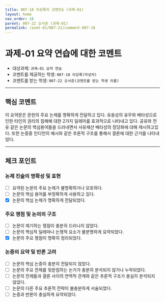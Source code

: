 ```yaml
---
title: 007-18 이강록의 코멘트b (과제-01) 
layout: home
nav_order: 18
parent: 007-22 오서준 (과제-01)
permalink: /asmt-01/007-22/comment-007-18
---
```


# 과제-01 요약 연습에 대한 코멘트

- 대상과제: `과제-01 요약 연습`
- 코멘트를 제공하는 학생: `007-18 이강록(작성자)` 
- 코멘트를 받는 학생: `007-22 오서준(코멘트를 받는 학생 이름)` 

---

## 핵심 코멘트

이 요약문은 문헌의 주요 논제를 명확하게 전달하고 있다.
유용성의 유무와 배타성으로 인한 타인의 권리의 침해해 대한 2가지 딜레마를 효과적으로 나타내고 있다. 공유와 전유 같은 논문의 핵심용어들을 드러내면서 사유재산 배타성의 정당화에 대해 제시하고있다. 또한 논증중 인디언의 예시와 같은 추론적 구조를 통해서 결론에 대한 근거를 나타내었다.


---

## 체크 포인트

### 논제 진술의 명확성 및 표현  
- [ ] 요약된 논문의 주요 논제가 불명확하거나 모호하다.  
- [ ] 논문의 핵심 용어를 부정확하게 사용하고 있다.  
- [x] 논문의 핵심 논제가 명확하게 전달되었다.  

### 주요 쟁점 및 논의의 구조  
- [ ] 논문이 제기하는 쟁점이 충분히 드러나지 않았다.  
- [ ] 논문의 핵심적 딜레마나 논쟁적 요소가 불분명하게 요약되었다.  
- [x] 논문의 주요 쟁점이 명확히 정리되었다.  

### 논증의 요약 및 반론 고려  
- [ ] 논문의 핵심 논증이 충분히 전달되지 않았다.  
- [ ] 논문의 주요 전제를 뒷받침하는 논거가 충분히 분석되지 않거나 누락되었다.  
- [ ] 논문의 전제들과 결론 사이의 연역적 관계와 같은 추론적 구조가 충실히 분석되지 않았다.  
- [ ] 논문의 다른 주요 추론적 전략이 불충분하게 서술되었다.
- [ ] 논증과 반론이 충실하게 요약되었다. 